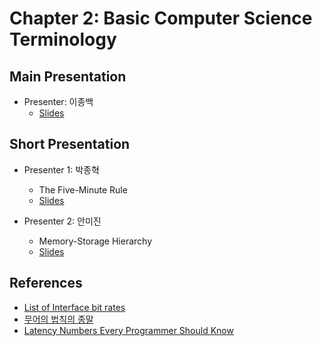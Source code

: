 # Chapter 2: Basic Computer Science Terminology

## Main Presentation 

- Presenter: 이종백
  - [Slides](slides/)

## Short Presentation

- Presenter 1: 박종혁
  - The Five-Minute Rule
  - [Slides](slides/ch2-the-five-minute-rule.pdf)
  
- Presenter 2: 안미진
  - Memory-Storage Hierarchy
  - [Slides](slides/ch2-memory-storage-hierarchy.pdf)

## References
- [List of Interface bit rates](https://en.wikipedia.org/wiki/List_of_interface_bit_rates)
- [무어의 법칙의 종말](http://ko.experiments.wikidok.net/wp-d/59a26b17e71bbc3a127802c6/View)
- [Latency Numbers Every Programmer Should Know](https://gist.github.com/jboner/2841832)